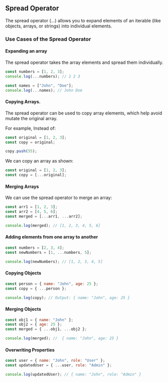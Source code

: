 ## Spread Operator

The spread operator (...) allows you to expand elements of an iterable (like objects, arrays, or strings) into individual elements.

### Use Cases of the Spread Operator

#### Expanding an array

The spread operator takes the array elements and spread them individually.

```js
const numbers = [1, 2, 3];
console.log(...numbers); // 1 2 3

const names = ["John", "Doe"];
console.log(...names); // John Doe
```

#### Copying Arrays.

The spread operator can be used to copy array elements, which help avoid mutate the original array.

For example, Instead of:

```js
const original = [1, 2, 3];
const copy = original;

copy.push(55);
```

We can copy an array as shown:

```js
const original = [1, 2, 3];
const copy = [...original];
```

#### Merging Arrays

We can use the spread operator to merge an array:

```js
const arr1 = [1, 2, 3];
const arr2 = [4, 5, 6];
const merged = [...arr1, ...arr2];

console.log(merged); // [1, 2, 3, 4, 5, 6]
```

#### Adding elements from one array to another

```js
const numbers = [2, 3, 4];
const newNumbers = [1, ...numbers, 5];

console.log(newNumbers); // [1, 2, 3, 4, 5]
```

#### Copying Objects

```js
const person = { name: "John", age: 25 };
const copy = { ...person };

console.log(copy); // Output: { name: "John", age: 25 }
```

#### Merging Objects

```js
const obj1 = { name: "John" };
const obj2 = { age: 25 };
const merged = { ...obj1, ...obj2 };

console.log(merged); //  { name: "John", age: 25 }
```

#### Overwriting Properties

```js
const user = { name: "John", role: "User" };
const updatedUser = { ...user, role: "Admin" };

console.log(updatedUser); // { name: "John", role: "Admin" }
```
